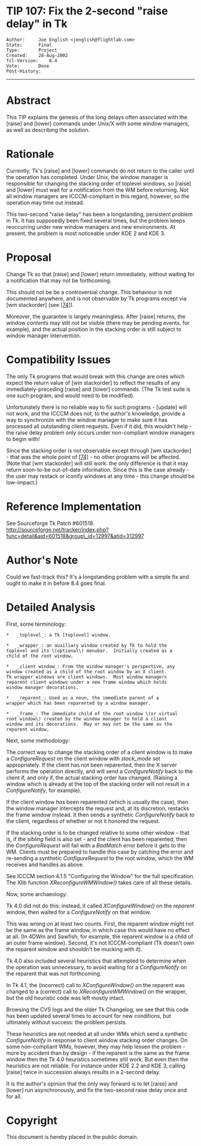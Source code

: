 # TIP 107: Fix the 2-second "raise delay" in Tk
	Author:		Joe English <jenglish@flightlab.com>
	State:		Final
	Type:		Project
	Created:	28-Aug-2002
	Tcl-Version:	8.4
	Vote:		Done
	Post-History:	
-----

# Abstract

This TIP explains the genesis of the long delays often associated with
the [raise] and [lower] commands under Unix/X with some window
managers, as well as describing the solution.

# Rationale

Currently, Tk's [raise] and [lower] commands do not return to the
caller until the operation has completed.  Under Unix, the window
manager is responsible for changing the stacking order of toplevel
windows, so [raise] and [lower] must wait for a notification from
the WM before returning.  Not all window managers are ICCCM-compliant
in this regard, however, so the operation may time out instead.

This two-second "raise delay" has been a longstanding, persistent
problem in Tk.  It has supposedly been fixed several times, but the
problem keeps reoccurring under new window managers and new
environments.  At present, the problem is most noticeable under KDE 2
and KDE 3.

# Proposal

Change Tk so that [raise] and [lower] return immediately, without
waiting for a notification that may not be forthcoming.

This should not be be a controversial change.  This behaviour is not
documented anywhere, and is not observable by Tk programs except via
[wm stackorder] \(see [[74]](74.md)\).

Moreover, the guarantee is largely meaningless.  After [raise]
returns, the window _contents_ may still not be visible \(there may
be pending <Expose> events, for example\), and the actual position in
the stacking order is still subject to window manager intervention.

# Compatibility Issues

The only Tk programs that would break with this change are ones which
expect the return value of [wm stackorder] to reflect the results of
any immediately-preceding [raise] and [lower] commands.  \(The Tk
test suite is one such program, and would need to be modified\).

Unfortunately there is no reliable way to fix such programs -
[update] will not work, and the ICCCM does not, to the author's
knowledge, provide a way to synchronize with the window manager to
make sure it has processed all outstanding client requests.  Even if
it did, this wouldn't help - the raise delay problem only occurs under
non-compliant window managers to begin with!

Since the stacking order is not observable except through [wm
stackorder] - that was the whole point of [[74]](74.md) - no other programs
will be affected.  \(Note that [wm stackorder] will still work: the
only difference is that it may return soon-to-be out-of-date
information.  Since this is the case already - the user may restack or
iconify windows at any time - this change should be low-impact.\)

# Reference Implementation

See Sourceforge Tk Patch \#601518.
<http://sourceforge.net/tracker/index.php?func=detail&aid=601518&group\_id=12997&atid=312997>

# Author's Note

Could we fast-track this?  It's a longstanding problem with a simple
fix and ought to make it in before 8.4 goes final.

# Detailed Analysis

First, some terminology:

    *	_toplevel_: a Tk [toplevel] window.

    *	_wrapper_: an auxiliary window created by Tk to hold the
	toplevel and its \(optional\) menubar.  Initially created as a
	child of the root window.

    *	_client window_: From the window manager's perspective, any
	window created as a child of the root window by an X client.
	Tk wrapper windows are client windows.  Most window managers
	reparent client windows under a new frame window which holds
	window manager decorations.

    *	_reparent_: Used as a noun, the immediate parent of a
	wrapper which has been reparented by a window manager.

    *	_frame_: The immediate child of the root window \(or virtual
	root window\) created by the window manager to hold a client
	window and its decorations.  May or may not be the same as the
	reparent window.

Next, some methodology:

The correct way to change the stacking order of a client window is to
make a _ConfigureRequest_ on the client window with _stack\_mode_
set appropriately.  If the client has not been reparented, then the X
server performs the operation directly, and will send a
_ConfigureNotify_ back to the client if, and only if, the actual
stacking order has changed.  \(Raising a window which is already at the
top of the stacking order will not result in a _ConfigureNotify_,
for example\).

If the client window _has_ been reparented \(which is usually the
case\), then the window manager intercepts the request and, at its
discretion, restacks the frame window instead.  It then sends a
synthetic _ConfigureNotify_ back to the client, regardless of
whether or not it honored the request.

If the stacking order is to be changed relative to some other window -
that is, if the _sibling_ field is also set - and the client has
been reparented, then the _ConfigureRequest_ will fail with a
_BadMatch_ error before it gets to the WM.  Clients must be prepared
to handle this case by catching the error and re-sending a synthetic
_ConfigureRequest_ to the root window, which the WM receives and
handles as above.

See ICCCM section 4.1.5 "Configuring the Window" for the full
specification.  The Xlib function _XReconfigureWMWindow\(\)_ takes
care of all these details.

Now, some archaeology:

Tk 4.0 did not do this: instead, it called _XConfigureWindow\(\)_ on
the _reparent_ window, then waited for a _ConfigureNotify_ on that
window.

This was wrong on at least two counts.  First, the reparent window
might not be the same as the frame window, in which case this would
have no effect at all.  \(In 4DWm and Sawfish, for example, the
reparent window is a child of an outer frame window\).  Second, it's
not ICCCM-compliant \(Tk doesn't own the reparent window and shouldn't
be mucking with it\).

Tk 4.0 also included several heuristics that attempted to determine
when the operation was unnecessary, to avoid waiting for a
_ConfigureNotify_ on the reparent that was not forthcoming.

In Tk 4.1, the \(incorrect\) call to _XConfigureWindow\(\)_ on the
reparent was changed to a \(correct\) call to _XReconfigureWMWindow\(\)_
on the wrapper, but the old heuristic code was left mostly intact.

Browsing the CVS logs and the older Tk Changelog, we see that this
code has been updated several times to account for new conditions, but
ultimately without success: the problem persists.

These heuristics are not needed at all under WMs which send a
synthetic _ConfigureNotify_ in response to client window stacking
order changes.  On some non-compliant WMs, however, they may help
lessen the problem - more by accident than by design - if the reparent
is the same as the frame window then the Tk 4.0 heuristics sometimes
still work.  But even then the heuristics are not reliable.  For
instance under KDE 2.2 and KDE 3, calling [raise] twice in
succession always results in a 2-second delay.

It is the author's opinion that the only way forward is to let
[raise] and [lower] run asynchronously, and fix the two-second
raise delay once and for all.

# Copyright

This document is hereby placed in the public domain.

